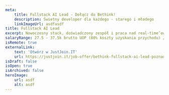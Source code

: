 ```yaml
---
meta:
    title: Fullstack AI Lead - Dołącz do Bethink!
    description: Świetny developer dla każdego - starego i młodego
    linkImageUrl: asdfasdf
title: Fullstack AI Lead
excerpt: Nowoczesny stack, doświadczony zespół i praca nad real-time’ową, społecznościową aplikacją do e-learningu. Rozwijaj aplikację, na której prowadzone są największe w Polsce medyczne i maturalne kursy online.
salaryRange: 27.5 - 37.5k brutto UOP (80% koszty uzyskania przychodu) / 27.5 - 37.5k netto B2B
isRemote: true
externalLink:
    text: 'Otwórz w JustJoin.IT'
    url: https://justjoin.it/job-offer/bethink-fullstack-ai-lead-poznan-ai
isDraft: false
isOpen: true
isArchived: false
heroImage:
    url: asdf
    alt: asdf
---
```

